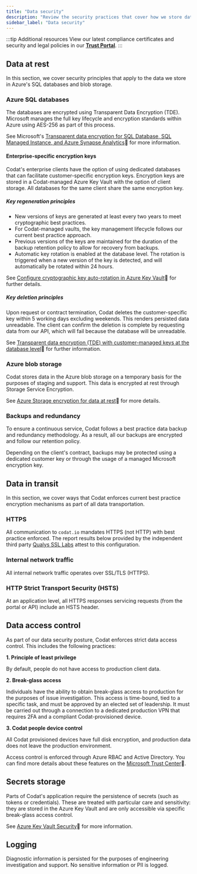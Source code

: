 ```yaml
---
title: "Data security"
description: "Review the security practices that cover how we store data at rest and secure it in transit"
sidebar_label: "Data security"
---
```


:::tip Additional resources
View our latest compliance certificates and security and legal policies in our **[Trust Portal](https://trust.codat.io/)**.
:::

## Data at rest

In this section, we cover security principles that apply to the data we store in Azure's SQL databases and blob storage.

### Azure SQL databases

The databases are encrypted using Transparent Data Encryption (TDE). Microsoft manages the full key lifecycle and encryption standards within Azure using AES-256 as part of this process. 

See Microsoft's [Transparent data encryption for SQL Database, SQL Managed Instance, and Azure Synapse Analytics](https://learn.microsoft.com/en-us/azure/azure-sql/database/transparent-data-encryption-tde-overview?view=azuresql&viewFallbackFrom=sql-server-ver16&tabs=azure-portal)🔗 for more information.

#### Enterprise-specific encryption keys

Codat's enterprise clients have the option of using dedicated databases that can facilitate customer-specific encryption keys. Encryption keys are stored in a Codat-managed Azure Key Vault with the option of client storage. All databases for the same client share the same encryption key.

##### Key regeneration principles

* New versions of keys are generated at least every two years to meet cryptographic best practices.
* For Codat-managed vaults, the key management lifecycle follows our current best practice approach.
* Previous versions of the keys are maintained for the duration of the backup retention policy to allow for recovery from backups.
* Automatic key rotation is enabled at the database level. The rotation is triggered when a new version of the key is detected, and will automatically be rotated within 24 hours.

See [Configure cryptographic key auto-rotation in Azure Key Vault](https://learn.microsoft.com/en-us/azure/key-vault/keys/how-to-configure-key-rotation)🔗 for further details.

##### Key deletion principles

Upon request or contract termination, Codat deletes the customer-specific key within 5 working days excluding weekends. This renders persisted data unreadable. The client can confirm the deletion is complete by requesting data from our API, which will fail because the database will be unreadable.

See [Transparent data encryption (TDE) with customer-managed keys at the database level](https://learn.microsoft.com/en-us/azure/azure-sql/database/transparent-data-encryption-byok-database-level-overview)🔗 for further information.

### Azure blob storage

Codat stores data in the Azure blob storage on a temporary basis for the purposes of staging and support. This data is encrypted at rest through Storage Service Encryption. 

See [Azure Storage encryption for data at rest](https://learn.microsoft.com/en-us/azure/storage/common/storage-service-encryption)🔗 for more details.

### Backups and redundancy

To ensure a continuous service, Codat follows a best practice data backup and redundancy methodology. As a result, all our backups are encrypted and follow our retention policy. 

Depending on the client's contract, backups may be protected using a dedicated customer key or through the usage of a managed Microsoft encryption key.

## Data in transit

In this section, we cover ways that Codat enforces current best practice encryption mechanisms as part of all data transportation.

### HTTPS

All communication to `codat.io` mandates HTTPS (not HTTP) with best practice enforced. The report results below provided by the independent third party [Qualys SSL Labs](https://www.ssllabs.com/ssltest/) attest to this configuration. 

### Internal network traffic

All internal network traffic operates over SSL/TLS (HTTPS). 

### HTTP Strict Transport Security (HSTS)

At an application level, all HTTPS responses servicing requests (from the portal or API) include an HSTS header. 
 
## Data access control

As part of our data security posture, Codat enforces strict data access control. This includes the following practices:

**1. Principle of least privilege**

   By default, people do not have access to production client data. 

**2. Break-glass access**

   Individuals have the ability to obtain break-glass access to production for the purposes of issue investigation. This access is time-bound, tied to a specific task, and must be approved by an elected set of leadership. It must be carried out through a connection to a dedicated production VPN that requires 2FA and a compliant Codat-provisioned device.

**3. Codat people device control**

   All Codat provisioned devices have full disk encryption, and production data does not leave the production environment.

Access control is enforced through Azure RBAC and Active Directory. You can find more details about these features on the [Microsoft Trust Center](https://www.microsoft.com/en-us/trustcenter/)🔗.

## Secrets storage

Parts of Codat's application require the persistence of secrets (such as tokens or credentials). These are treated with particular care and sensitivity: they are stored in the Azure Key Vault and are only accessible via specific break-glass access control. 

See [Azure Key Vault Security](https://learn.microsoft.com/en-us/azure/key-vault/general/security-features)🔗 for more information.

## Logging

Diagnostic information is persisted for the purposes of engineering investigation and support. No sensitive information or PII is logged.
